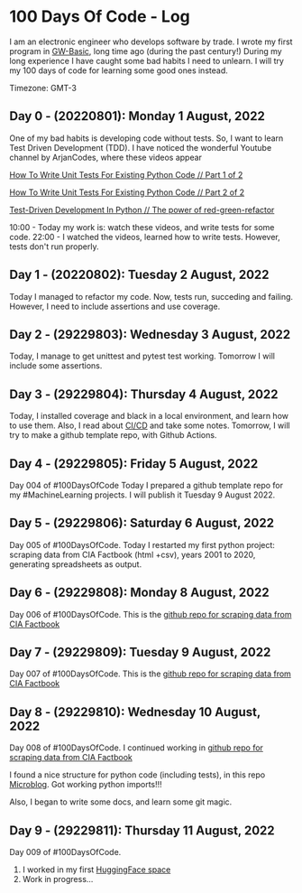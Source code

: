 # 100 Days Of Code - Log

I am an electronic engineer who develops software by trade. 
I wrote my first program in [GW-Basic](https://en.wikipedia.org/wiki/GW-BASIC), long time ago (during the past century!) During my long experience I have caught some bad habits I need to unlearn. I will try my 100 days of code for learning some good ones instead.

Timezone: GMT-3

## Day 0 - (20220801): Monday 1 August, 2022
One of my bad habits is developing code without tests. So, I want to learn Test Driven Development (TDD).
I have noticed the wonderful Youtube channel by ArjanCodes, where these videos appear

[How To Write Unit Tests For Existing Python Code // Part 1 of 2](https://www.youtube.com/watch?v=ULxMQ57engo)

[How To Write Unit Tests For Existing Python Code // Part 2 of 2](https://www.youtube.com/watch?v=NI5IGAim8XU)

[Test-Driven Development In Python // The power of red-green-refactor](https://www.youtube.com/watch?v=B1j6k2j2eJg)

10:00 - Today my work is: watch these videos, and write tests for some code.
22:00 - I watched the videos, learned how to write tests. However, tests don't run properly.

## Day 1 - (20220802): Tuesday 2 August, 2022

Today I managed to refactor my code. Now, tests run, succeding and failing. However, I need to include assertions and use coverage.

## Day 2 - (29229803): Wednesday 3 August, 2022

Today, I manage to get unittest and pytest test working. Tomorrow I will include some assertions.

## Day 3 - (29229804): Thursday 4 August, 2022

Today, I installed coverage and black in a local environment, and learn how to use them. Also, I read about [CI/CD](https://resources.github.com/ci-cd/) and take some notes. Tomorrow, I will try to make a github template repo, with Github Actions.

## Day 4 - (29229805): Friday 5 August, 2022

Day 004 of #100DaysOfCode Today I prepared a github template repo for my #MachineLearning projects. I will publish it Tuesday 9 August 2022.

## Day 5 - (29229806): Saturday 6 August, 2022

Day 005 of #100DaysOfCode. Today I restarted my first python project: scraping data from CIA Factbook (html +csv), 
years 2001 to 2020, generating spreadsheets as output.

## Day 6 - (29229808): Monday 8 August, 2022

Day 006 of #100DaysOfCode. This is the [github repo for scraping data from CIA Factbook](https://github.com/DanielBerns/CIA_Factbook_to_spreadsheet)

## Day 7 - (29229809): Tuesday 9 August, 2022

Day 007 of #100DaysOfCode. This is the [github repo for scraping data from CIA Factbook](https://github.com/DanielBerns/CIA_Factbook_to_spreadsheet)

## Day 8 - (29229810): Wednesday 10 August, 2022

Day 008 of #100DaysOfCode. I continued working in [github repo for scraping data from CIA Factbook](https://github.com/DanielBerns/CIA_Factbook_to_spreadsheet)

I found a nice structure for python code (including tests), in this repo [Microblog](https://github.com/miguelgrinberg/microblog). Got working python imports!!!

Also, I began to write some docs, and learn some git magic.

## Day 9 - (29229811): Thursday 11 August, 2022

Day 009 of #100DaysOfCode. 

1. I worked in my first [HuggingFace space](https://huggingface.co/spaces/DWB1962/svd_codes)
2. Work in progress...

